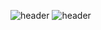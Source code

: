 ![header](https://capsule-render.vercel.app/api?type=waving&color=#ffffff&height=150&section=header&text=yorirun&fontColor=000000&fontSize=70&animation=blink)
![header](https://capsule-render.vercel.app/api?text=yorirun)
<!--
**yorirun/yorirun** is a ✨ _special_ ✨ repository because its `README.md` (this file) appears on your GitHub profile.
